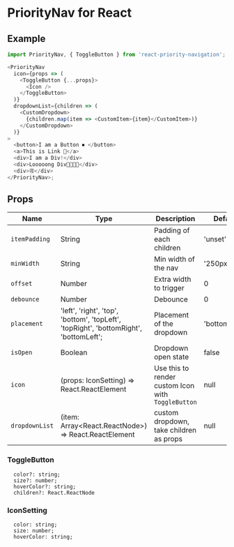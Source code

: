 # PriorityNav for React

## Example

```js
import PriorityNav, { ToggleButton } from 'react-priority-navigation';

<PriorityNav
  icon={props => (
    <ToggleButton {...props}>
      <Icon />
    </ToggleButton>
  )}
  dropdownList={children => (
    <CustomDropdown>
      {children.map(item => <CustomItem>{item}</CustomItem>)}
    </CustomDropdown>
  )}
>
  <button>I am a Button ⏹ ️</button>
  <a>This is Link 🔗</a>
  <div>I am a Div!</div>
  <div>Looooong Div🐢🐢🐢🐢</div>
  <div>🉑</div>
</PriorityNav>;
```

## Props

| Name           | Type                                                                                  | Description                                        | Default       |
| -------------- | ------------------------------------------------------------------------------------- | -------------------------------------------------- | ------------- |
| `itemPadding`  | String                                                                                | Padding of each children                           | 'unset'       |
| `minWidth`     | String                                                                                | Min width of the nav                               | '250px'       |
| `offset`       | Number                                                                                | Extra width to trigger                             | 0             |
| `debounce`        | Number                                                                                | Debounce                                           | 0             |
| `placement`    | 'left', 'right', 'top', 'bottom', 'topLeft', 'topRight', 'bottomRight', 'bottomLeft'; | Placement of the dropdown                          | 'bottomRight' |
| `isOpen`       | Boolean                                                                               | Dropdown open state                                | false         |
| `icon`         | (props: IconSetting) => React.ReactElement<HTMLElement>                               | Use this to render custom Icon with `ToggleButton` | null          |
| `dropdownList` | (item: Array<React.ReactNode>) => React.ReactElement<HTMLElement>                     | custom dropdown, take children as props            | null          |

### ToggleButton

```
  color?: string;
  size?: number;
  hoverColor?: string;
  children?: React.ReactNode
```

### IconSetting

```
  color: string;
  size: number;
  hoverColor: string;
```
